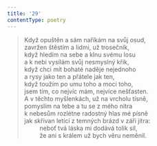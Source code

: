 ```yaml
---
title: '29'
contentType: poetry
---
```


> Když opuštěn a sám naříkám na svůj osud,  
> zavržen štěstím a lidmi, už trosečník,  
> když hledím na sebe a klnu svému losu  
> a k nebi vysílám svůj nesmyslný křik,  
> když chci mít bohaté naděje nejednoho  
> a rysy jako ten a přátele jak ten,  
> když toužím po umu toho a moci toho,  
> jsem tím, co nejvíc mám, nejvíce nešťasten.  
> A v těchto myšlenkách, už na vrcholu tísně,  
> pomyslím na tebe a tu se z mého nitra  
> k nebesům rozlétne radostný hlas mé písně  
> jak skřivan letící z temných brázd v záři jitra:  
>          neboť tvá láska mi dodává tolik sil,  
>          že ani s králem už bych věru neměnil.

